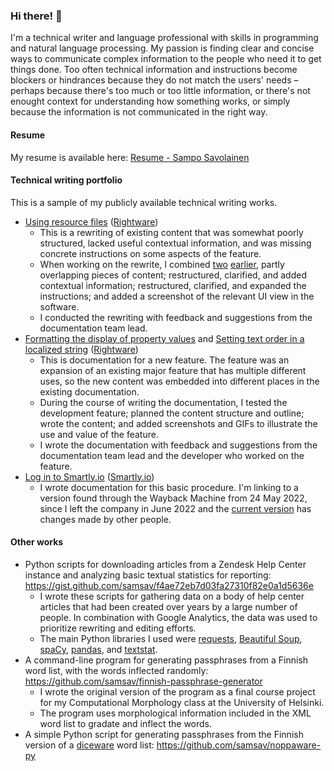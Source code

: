 ### Hi there! 👋

<!--
**samsav/samsav** is a ✨ _special_ ✨ repository because its `README.md` (this file) appears on your GitHub profile.

Here are some ideas to get you started:

- 🔭 I’m currently working on ...
- 🌱 I’m currently learning ...
- 👯 I’m looking to collaborate on ...
- 🤔 I’m looking for help with ...
- 💬 Ask me about ...
- 📫 How to reach me: ...
- 😄 Pronouns: ...
- ⚡ Fun fact: ...
-->
I'm a technical writer and language professional with skills in programming and natural language processing. My passion is finding clear and concise ways to communicate complex information to the people who need it to get things done. Too often technical information and instructions become blockers or hindrances because they do not match the users' needs – perhaps because there's too much or too little information, or there's not enought context for understanding how something works, or simply because the information is not communicated in the right way.

#### Resume

My resume is available here: [Resume - Sampo Savolainen](SavolainenS_Resume_Dec2023_GH.pdf)

#### Technical writing portfolio

This is a sample of my publicly available technical writing works.

- [Using resource files](https://docs.kanzi.com/3.9.6/en/working-with/resource-files/resource-files.html) ([Rightware](https://rightware.com/))
  - This is a rewriting of existing content that was somewhat poorly structured, lacked useful contextual information, and was missing concrete instructions on some aspects of the feature.
  - When working on the rewrite, I combined [two](https://docs.kanzi.com/3.9.5/en/working-with/resource-files/resource-files.html) [earlier](https://docs.kanzi.com/3.9.5/en/working-with/resource-files/managing-resource-files.html), partly overlapping pieces of content; restructured, clarified, and added contextual information; restructured, clarified, and expanded the instructions; and added a screenshot of the relevant UI view in the software.
  - I conducted the rewriting with feedback and suggestions from the documentation team lead.
- [Formatting the display of property values](https://docs.kanzi.com/3.9.7/en/working-with/bindings/using-bindings.html#formatting-display-of-property-values) and [Setting text order in a localized string](https://docs.kanzi.com/3.9.7/en/working-with/localization/localizing-applications.html#setting-text-order-in-a-localized-string) ([Rightware](https://rightware.com/))
  - This is documentation for a new feature. The feature was an expansion of an existing major feature that has multiple different uses, so the new content was embedded into different places in the existing documentation.
  - During the course of writing the documentation, I tested the development feature; planned the content structure and outline; wrote the content; and added screenshots and GIFs to illustrate the use and value of the feature.
  - I wrote the documentation with feedback and suggestions from the documentation team lead and the developer who worked on the feature.
- [Log in to Smartly.io](https://web.archive.org/web/20220524130956/https://support.smartly.io/hc/en-us/articles/4410819723538-Log-in-to-Smartly-io) ([Smartly.io](https://www.smartly.io/))
  - I wrote documentation for this basic procedure. I'm linking to a version found through the Wayback Machine from 24 May 2022, since I left the company in June 2022 and the [current version](https://support.smartly.io/hc/en-us/articles/4410819723538-Log-in-to-Smartly-io) has changes made by other people.
  
#### Other works

- Python scripts for downloading articles from a Zendesk Help Center instance and analyzing basic textual statistics for reporting: https://gist.github.com/samsav/f4ae72eb7d03fa27310f82e0a1d5636e
  - I wrote these scripts for gathering data on a body of help center articles that had been created over years by a large number of people. In combination with Google Analytics, the data was used to prioritize rewriting and editing efforts.
  - The main Python libraries I used were [requests](https://docs.python-requests.org/en/latest/index.html), [Beautiful Soup](https://beautiful-soup-4.readthedocs.io/en/latest/), [spaCy](https://spacy.io/), [pandas](https://pandas.pydata.org/), and [textstat](https://github.com/textstat/textstat).
- A command-line program for generating passphrases from a Finnish word list, with the words inflected randomly: https://github.com/samsav/finnish-passphrase-generator
  - I wrote the original version of the program as a final course project for my Computational Morphology class at the University of Helsinki.
  - The program uses morphological information included in the XML word list to gradate and inflect the words.
- A simple Python script for generating passphrases from the Finnish version of a [diceware](https://theworld.com/~reinhold/diceware.html) word list: https://github.com/samsav/noppaware-py
